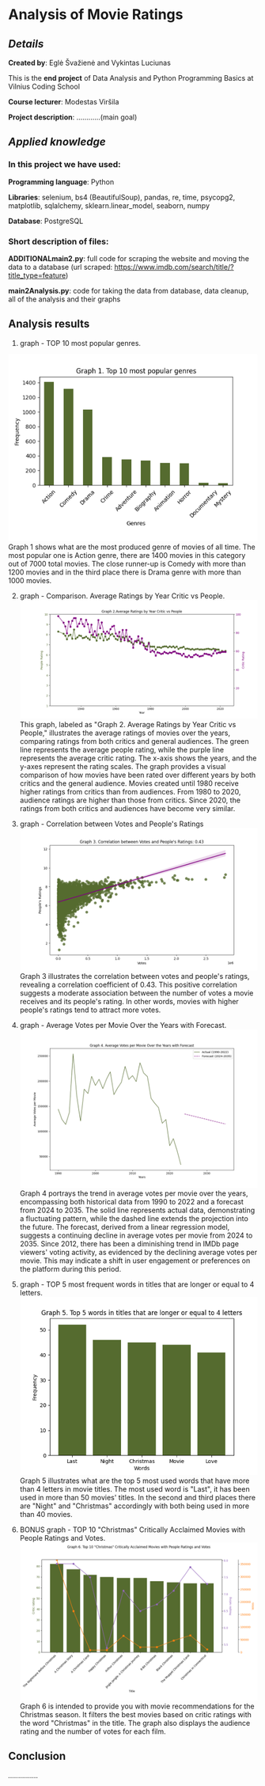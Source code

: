 # Analysis of Movie Ratings

## _Details_

**Created by**: Eglė Švažienė and Vykintas Luciunas

This is the **end project** of Data Analysis and Python Programming Basics at Vilnius Coding School

**Course lecturer**: Modestas Viršila

**Project description**: ............(main goal)

## _Applied knowledge_

### In this project we have used:

**Programming language**: Python

**Libraries**: selenium, bs4 (BeautifulSoup), pandas, re, time, psycopg2, matplotlib, sqlalchemy, sklearn.linear_model, seaborn, numpy

**Database**: PostgreSQL

### Short description of files:

**ADDITIONALmain2.py**: full code for scraping the website and moving the data to a database (url scraped: https://www.imdb.com/search/title/?title_type=feature)

**main2Analysis.py**: code for taking the data from database, data cleanup, all of the analysis and their graphs

## Analysis results


1. graph - TOP 10 most popular genres.

![1_graph_old5.png](1_graph_old5.png)
Graph 1 shows what are the most produced genre of movies of all time. The most popular one is Action genre, there are 1400 movies in this category out of 7000 total movies. The close runner-up is Comedy with more than 1200 movies and in the third place there is Drama genre with more than 1000 movies.


2. graph - Comparison. Average Ratings by Year Critic vs People.
![2_graph_old3.png](2_graph_old3.png)
This graph, labeled as "Graph 2. Average Ratings by Year Critic vs People," illustrates the average ratings of movies over the years, comparing ratings from both critics and general audiences. The green line represents the average people rating, while the purple line represents the average critic rating. The x-axis shows the years, and the y-axes represent the rating scales. 
The graph provides a visual comparison of how movies have been rated over different years by both critics and the general audience.
Movies created until 1980 receive higher ratings from critics than from audiences. From 1980 to 2020, audience ratings are higher than those from critics.
Since 2020, the ratings from both critics and audiences have become very similar.


3. graph - Correlation between Votes and People's Ratings
![3_graph_old2.png](3_graph_old2.png)
Graph 3 illustrates the correlation between votes and people's ratings, revealing a correlation coefficient of 0.43. This positive correlation suggests a moderate association between the number of votes a movie receives and its people's rating. In other words, movies with higher people's ratings tend to attract more votes.


4. graph - Average Votes per Movie Over the Years with Forecast.
![4_graph_old4.png](4_graph_old4.png)
Graph 4 portrays the trend in average votes per movie over the years, encompassing both historical data from 1990 to 2022 and a forecast from 2024 to 2035. The solid line represents actual data, demonstrating a fluctuating pattern, while the dashed line extends the projection into the future. The forecast, derived from a linear regression model, suggests a continuing decline in average votes per movie from 2024 to 2035.
Since 2012, there has been a diminishing trend in IMDb page viewers' voting activity, as evidenced by the declining average votes per movie. This may indicate a shift in user engagement or preferences on the platform during this period.


5. graph - TOP 5 most frequent words in titles that are longer or equal to 4 letters.
![5_graph_old1.png](5_graph_old1.png)
Graph 5 illustrates what are the top 5 most used words that have more than 4 letters in movie titles. The most used word is "Last", it has been used in more than 50 movies' titles. In the second and third places there are "Night" and "Christmas" accordingly with both being used in more than 40 movies.


6. BONUS graph - TOP 10 "Christmas" Critically Acclaimed Movies with People Ratings and Votes.
![6_graph_old6.png](6_graph_old6.png)
Graph 6 is intended to provide you with movie recommendations for the Christmas season. It filters the best movies based on critic ratings with the word "Christmas" in the title. The graph also displays the audience rating and the number of votes for each film.


## Conclusion

_..............._
